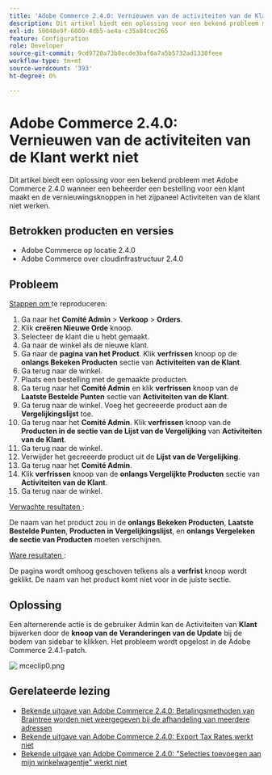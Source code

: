 ```yaml
---
title: 'Adobe Commerce 2.4.0: Vernieuwen van de activiteiten van de Klant werkt niet'
description: Dit artikel biedt een oplossing voor een bekend probleem met Adobe Commerce 2.4.0 wanneer een beheerder een bestelling voor een klant maakt en de vernieuwingsknoppen in het zijpaneel Activiteiten van de klant niet werken.
exl-id: 50048e9f-6009-4db5-ae4a-c35a84cec265
feature: Configuration
role: Developer
source-git-commit: 9cd9720a73b8ecde3baf6a7a5b5732ad1330feee
workflow-type: tm+mt
source-wordcount: '393'
ht-degree: 0%

---
```


# Adobe Commerce 2.4.0: Vernieuwen van de activiteiten van de Klant werkt niet

Dit artikel biedt een oplossing voor een bekend probleem met Adobe Commerce 2.4.0 wanneer een beheerder een bestelling voor een klant maakt en de vernieuwingsknoppen in het zijpaneel Activiteiten van de klant niet werken.

## Betrokken producten en versies

* Adobe Commerce op locatie 2.4.0
* Adobe Commerce over cloudinfrastructuur 2.4.0

## Probleem

<u> Stappen om </u> te reproduceren:

1. Ga naar het **Comité Admin** > **Verkoop** > **Orders**.
1. Klik **creëren Nieuwe Orde** knoop.
1. Selecteer de klant die u hebt gemaakt.
1. Ga naar de winkel als de nieuwe klant.
1. Ga naar de **pagina van het Product**. Klik **verfrissen** knoop op de **onlangs Bekeken Producten** sectie van **Activiteiten van de Klant**.
1. Ga terug naar de winkel.
1. Plaats een bestelling met de gemaakte producten.
1. Ga terug naar het **Comité Admin** en klik **verfrissen** knoop van de **Laatste Bestelde Punten** sectie van **Activiteiten van de Klant**.
1. Ga terug naar de winkel. Voeg het gecreeerde product aan de **Vergelijkingslijst** toe.
1. Ga terug naar het **Comité Admin**. Klik **verfrissen** knoop van de **Producten in de sectie van de Lijst van de Vergelijking** van **Activiteiten van de Klant**.
1. Ga terug naar de winkel.
1. Verwijder het gecreeerde product uit de **Lijst van de Vergelijking**.
1. Ga terug naar het **Comité Admin**.
1. Klik **verfrissen** knoop van de **onlangs Vergelijkte Producten** sectie van **Activiteiten van de Klant**.
1. Ga terug naar de winkel.

<u> Verwachte resultaten </u>:

De naam van het product zou in de **onlangs Bekeken Producten**, **Laatste Bestelde Punten**, **Producten in Vergelijkingslijst**, en **onlangs Vergeleken de sectie van Producten** moeten verschijnen.

<u> Ware resultaten </u>:

De pagina wordt omhoog geschoven telkens als a **verfrist** knoop wordt geklikt. De naam van het product komt niet voor in de juiste sectie.

## Oplossing

Een alternerende actie is de gebruiker Admin kan de Activiteiten van **Klant** bijwerken door de **knoop van de Veranderingen van de Update** bij de bodem van sidebar te klikken. Het probleem wordt opgelost in de Adobe Commerce 2.4.1-patch.

![&#x200B; mceclip0.png &#x200B;](assets/mceclip0.png)

## Gerelateerde lezing

* [Bekende uitgave van Adobe Commerce 2.4.0: Betalingsmethoden van Braintree worden niet weergegeven bij de afhandeling van meerdere adressen](/help/troubleshooting/payments/magento-2-4-0-braintree-not-in-multiple-addresses-checkout.md)
* [Bekende uitgave van Adobe Commerce 2.4.0: Export Tax Rates werkt niet](/help/troubleshooting/miscellaneous/magento-2-4-0-known-issue-export-tax-rates-does-not-work.md)
* [Bekende uitgave van Adobe Commerce 2.4.0: &quot;Selecties toevoegen aan mijn winkelwagentje&quot; werkt niet](/help/troubleshooting/miscellaneous/magento-2-4-0-add-selections-to-my-cart-does-not-work.md)
